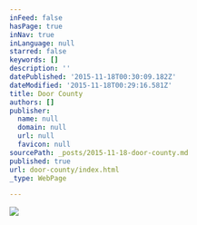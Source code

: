 ```yaml
---
inFeed: false
hasPage: true
inNav: true
inLanguage: null
starred: false
keywords: []
description: ''
datePublished: '2015-11-18T00:30:09.182Z'
dateModified: '2015-11-18T00:29:16.581Z'
title: Door County
authors: []
publisher:
  name: null
  domain: null
  url: null
  favicon: null
sourcePath: _posts/2015-11-18-door-county.md
published: true
url: door-county/index.html
_type: WebPage

---
```

![](https://the-grid-user-content.s3-us-west-2.amazonaws.com/c3eb5964-b82e-48a3-8474-2d12c4779679.jpg)